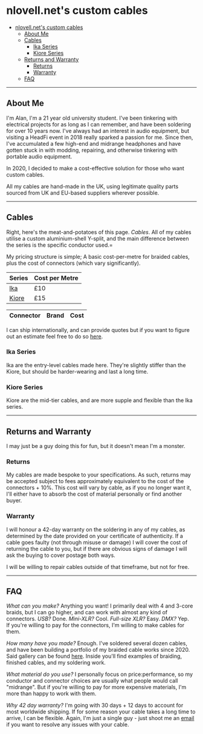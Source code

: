 # nlovell.net's custom cables

- [nlovell.net's custom cables](#nlovellnets-custom-cables)
  - [About Me](#about-me)
  - [Cables](#cables)
    - [Ika Series](#ika-series)
    - [Kiore Series](#kiore-series)
  - [Returns and Warranty](#returns-and-warranty)
    - [Returns](#returns)
    - [Warranty](#warranty)
  - [FAQ](#faq)

----

## About Me

I'm Alan, I'm a 21 year old university student. I've been tinkering with electrical projects for as long as I can remember, and have been soldering for over 10 years now. I've always had an interest in audio equipment, but visiting a HeadFi event in 2018 really sparked a passion for me. Since then, I've accumulated a few high-end and midrange headphones and have gotten stuck in with modding, repairing, and otherwise tinkering with portable audio equipment.

In 2020, I decided to make a cost-effective solution for those who want custom cables.

All my cables are hand-made in the UK, using legitimate quality parts sourced from UK and EU-based suppliers wherever possible. 

----

## Cables

Right, here's the meat-and-potatoes of this page. _Cables_. All of my cables utilise a custom aluminium-shell Y-split, and the main difference between the series is the specific conductor used.=

My pricing structure is simple; A basic cost-per-metre for braided cables, plus the cost of connectors (which vary significantly).

|Series|Cost per Metre|
|-|-|
|[Ika](#ika-series)|£10|
|[Kiore](#kiore-series)|£15|

|Connector|Brand|Cost|
|-|-|-|

I can ship internationally, and can provide quotes but if you want to figure out an estimate feel free to do so [here](https://www.royalmail.com/price-finder).

### Ika Series

Ika are the entry-level cables made here. They're slightly stiffer than the Kiore, but should be harder-wearing and last a long time.

### Kiore Series

Kiore are the mid-tier cables, and are more supple and flexible than the Ika series.

----

## Returns and Warranty

I may just be a guy doing this for fun, but it doesn't mean I'm a monster.

### Returns

My cables are made bespoke to your specifications. As such, returns may be accepted subject to fees approximately equivalent to the cost of the connectors + 10%. This cost will vary by cable, as if you no longer want it, I'll either have to absorb the cost of material personally or find another buyer.

### Warranty

I will honour a 42-day warranty on the soldering in any of my cables, as determined by the date provided on your certificate of authenticity. If a cable goes faulty (not through misuse or damage) I will cover the cost of returning the cable to you, but if there are obvious signs of damage I will ask the buying to cover postage both ways.

I will be willing to repair cables outside of that timeframe, but not for free.

----

## FAQ

_What can you make?_
Anything you want! I primarily deal with 4 and 3-core braids, but I can go higher, and can work with almost any kind of connectors. _USB?_ Done. _Mini-XLR?_ Cool. _Full-size XLR?_ Easy. _DMX?_ Yep.  
If you're willing to pay for the connectors, I'm willing to make cables for them.

_How many have you made?_
Enough. I've soldered several dozen cables, and have been building a portfolio of my braided cable works since 2020. Said gallery can be found [here](https://drive.google.com/open?id=1TaY7_JfRnlylWYvRs6gfiyFJBXne6QWk). Inside you'll find examples of braiding, finished cables, and my soldering work.

_What material do you use?_
I personally focus on price:performance, so my conductor and connector choices are usually what people would call "midrange". But if you're willing to pay for more expensive materials, I'm more than happy to work with them.

_Why 42 day warranty?_
I'm going with 30 days + 12 days to account for most worldwide shipping. If for some reason your cable takes a long time to arrive, I can be flexible. Again, I'm just a single guy - just shoot me an [email](mailto:cables@nlovell.net) if you want to resolve any issues with your cable.